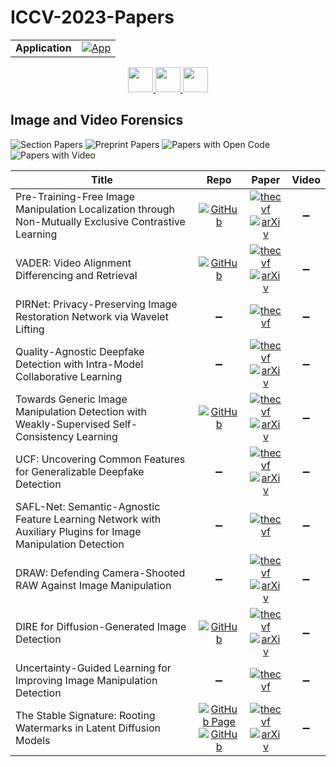 # ICCV-2023-Papers

<table>
    <tr>
        <td><strong>Application</strong></td>
        <td>
            <a href="https://huggingface.co/spaces/DmitryRyumin/NewEraAI-Papers" style="float:left;">
                <img src="https://img.shields.io/badge/🤗-NewEraAI--Papers-FFD21F.svg" alt="App" />
            </a>
        </td>
    </tr>
</table>

<div align="center">
    <a href="https://github.com/DmitryRyumin/ICCV-2023-Papers/blob/main/sections/2023/main/human-in-the-loop-computer-vision.md">
        <img src="https://cdn.jsdelivr.net/gh/DmitryRyumin/NewEraAI-Papers@main/images/left.svg" width="40" alt="" />
    </a>
    <a href="https://github.com/DmitryRyumin/ICCV-2023-Papers/">
        <img src="https://cdn.jsdelivr.net/gh/DmitryRyumin/NewEraAI-Papers@main/images/home.svg" width="40" alt="" />
    </a>
    <a href="https://github.com/DmitryRyumin/ICCV-2023-Papers/blob/main/sections/2023/main/geometric-deep-learning.md">
        <img src="https://cdn.jsdelivr.net/gh/DmitryRyumin/NewEraAI-Papers@main/images/right.svg" width="40" alt="" />
    </a>
</div>

## Image and Video Forensics

![Section Papers](https://img.shields.io/badge/Section%20Papers-11-42BA16) ![Preprint Papers](https://img.shields.io/badge/Preprint%20Papers-8-b31b1b) ![Papers with Open Code](https://img.shields.io/badge/Papers%20with%20Open%20Code-5-1D7FBF) ![Papers with Video](https://img.shields.io/badge/Papers%20with%20Video-0-FF0000)

| **Title** | **Repo** | **Paper** | **Video** |
|-----------|:--------:|:---------:|:---------:|
| Pre-Training-Free Image Manipulation Localization through Non-Mutually Exclusive Contrastive Learning | [![GitHub](https://img.shields.io/github/stars/Knightzjz/NCL-IML?style=flat)](https://github.com/Knightzjz/NCL-IML) | [![thecvf](https://img.shields.io/badge/pdf-thecvf-7395C5.svg)](https://openaccess.thecvf.com/content/ICCV2023/papers/Zhou_Pre-Training-Free_Image_Manipulation_Localization_through_Non-Mutually_Exclusive_Contrastive_Learning_ICCV_2023_paper.pdf) <br /> [![arXiv](https://img.shields.io/badge/arXiv-2309.14900-b31b1b.svg)](https://arxiv.org/abs/2309.14900) | :heavy_minus_sign: |
| VADER: Video Alignment Differencing and Retrieval | [![GitHub](https://img.shields.io/github/stars/AlexBlck/vader?style=flat)](https://github.com/AlexBlck/vader) | [![thecvf](https://img.shields.io/badge/pdf-thecvf-7395C5.svg)](https://openaccess.thecvf.com/content/ICCV2023/papers/Black_VADER_Video_Alignment_Differencing_and_Retrieval_ICCV_2023_paper.pdf) <br /> [![arXiv](https://img.shields.io/badge/arXiv-2303.13193-b31b1b.svg)](https://arxiv.org/abs/2303.13193) | :heavy_minus_sign: |
| PIRNet: Privacy-Preserving Image Restoration Network via Wavelet Lifting | :heavy_minus_sign: | [![thecvf](https://img.shields.io/badge/pdf-thecvf-7395C5.svg)](https://openaccess.thecvf.com/content/ICCV2023/papers/Deng_PIRNet_Privacy-Preserving_Image_Restoration_Network_via_Wavelet_Lifting_ICCV_2023_paper.pdf) | :heavy_minus_sign: |
| Quality-Agnostic Deepfake Detection with Intra-Model Collaborative Learning | :heavy_minus_sign: | [![thecvf](https://img.shields.io/badge/pdf-thecvf-7395C5.svg)](https://openaccess.thecvf.com/content/ICCV2023/papers/Le_Quality-Agnostic_Deepfake_Detection_with_Intra-model_Collaborative_Learning_ICCV_2023_paper.pdf) <br /> [![arXiv](https://img.shields.io/badge/arXiv-2309.05911-b31b1b.svg)](https://arxiv.org/abs/2309.05911) | :heavy_minus_sign: |
| Towards Generic Image Manipulation Detection with Weakly-Supervised Self-Consistency Learning | [![GitHub](https://img.shields.io/github/stars/yhZhai/WSCL?style=flat)](https://github.com/yhZhai/WSCL) | [![thecvf](https://img.shields.io/badge/pdf-thecvf-7395C5.svg)](https://openaccess.thecvf.com/content/ICCV2023/papers/Zhai_Towards_Generic_Image_Manipulation_Detection_with_Weakly-Supervised_Self-Consistency_Learning_ICCV_2023_paper.pdf) <br /> [![arXiv](https://img.shields.io/badge/arXiv-2309.01246-b31b1b.svg)](https://arxiv.org/abs/2309.01246) | :heavy_minus_sign: |
| UCF: Uncovering Common Features for Generalizable Deepfake Detection | :heavy_minus_sign: | [![thecvf](https://img.shields.io/badge/pdf-thecvf-7395C5.svg)](https://openaccess.thecvf.com/content/ICCV2023/papers/Yan_UCF_Uncovering_Common_Features_for_Generalizable_Deepfake_Detection_ICCV_2023_paper.pdf) <br /> [![arXiv](https://img.shields.io/badge/arXiv-2304.13949-b31b1b.svg)](https://arxiv.org/abs/2304.13949) | :heavy_minus_sign: |
| SAFL-Net: Semantic-Agnostic Feature Learning Network with Auxiliary Plugins for Image Manipulation Detection | :heavy_minus_sign: | [![thecvf](https://img.shields.io/badge/pdf-thecvf-7395C5.svg)](https://openaccess.thecvf.com/content/ICCV2023/papers/Sun_SAFL-Net_Semantic-Agnostic_Feature_Learning_Network_with_Auxiliary_Plugins_for_Image_ICCV_2023_paper.pdf) | :heavy_minus_sign: |
| DRAW: Defending Camera-Shooted RAW Against Image Manipulation | :heavy_minus_sign: | [![thecvf](https://img.shields.io/badge/pdf-thecvf-7395C5.svg)](https://openaccess.thecvf.com/content/ICCV2023/papers/Hu_DRAW_Defending_Camera-shooted_RAW_Against_Image_Manipulation_ICCV_2023_paper.pdf) <br /> [![arXiv](https://img.shields.io/badge/arXiv-2307.16418-b31b1b.svg)](https://arxiv.org/abs/2307.16418) | :heavy_minus_sign: |
| DIRE for Diffusion-Generated Image Detection | [![GitHub](https://img.shields.io/github/stars/ZhendongWang6/DIRE?style=flat)](https://github.com/ZhendongWang6/DIRE) | [![thecvf](https://img.shields.io/badge/pdf-thecvf-7395C5.svg)](https://openaccess.thecvf.com/content/ICCV2023/papers/Wang_DIRE_for_Diffusion-Generated_Image_Detection_ICCV_2023_paper.pdf) <br /> [![arXiv](https://img.shields.io/badge/arXiv-2303.09295-b31b1b.svg)](https://arxiv.org/abs/2303.09295) | :heavy_minus_sign: |
| Uncertainty-Guided Learning for Improving Image Manipulation Detection | :heavy_minus_sign: | [![thecvf](https://img.shields.io/badge/pdf-thecvf-7395C5.svg)](https://openaccess.thecvf.com/content/ICCV2023/papers/Ji_Uncertainty-guided_Learning_for_Improving_Image_Manipulation_Detection_ICCV_2023_paper.pdf) | :heavy_minus_sign: |
| The Stable Signature: Rooting Watermarks in Latent Diffusion Models | [![GitHub Page](https://img.shields.io/badge/GitHub-Page-159957.svg)](https://pierrefdz.github.io/publications/stablesignature/) <br /> [![GitHub](https://img.shields.io/github/stars/facebookresearch/stable_signature?style=flat)](https://github.com/facebookresearch/stable_signature) | [![thecvf](https://img.shields.io/badge/pdf-thecvf-7395C5.svg)](https://openaccess.thecvf.com/content/ICCV2023/papers/Fernandez_The_Stable_Signature_Rooting_Watermarks_in_Latent_Diffusion_Models_ICCV_2023_paper.pdf) <br /> [![arXiv](https://img.shields.io/badge/arXiv-2303.15435-b31b1b.svg)](https://arxiv.org/abs/2303.15435) | :heavy_minus_sign: |
